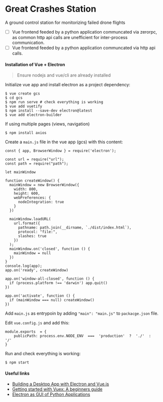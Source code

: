 # Great Crashes Station
A ground control station for monitorizing failed drone flights


- [ ] Vue frontend feeded by a python application communcated via zerorpc, as common http api calls are unefficient for inter-process communication.
- [ ] Vue frontend feeded by a python application communcated via http api calls.

#### Installation of Vue + Electron
> Ensure nodejs and vue/cli are already installed

Initialize vue app and install electron as a project dependency:
```
$ vue create gcs
$ cd gcs
$ npm run serve # check everything is working
$ vue add vuetify
$ npm install --save-dev electron@latest
$ vue add electron-builder
```

If using multiple pages (views, navigation)
```
$ npm install axios
```

Create a `main.js` file in the vue app (gcs) with this content:
```
const { app, BrowserWindow } = require('electron');

const url = require("url");
const path = require("path");

let mainWindow

function createWindow() {
  mainWindow = new BrowserWindow({
    width: 800,
    height: 600,
    webPreferences: {
      nodeIntegration: true
    }
  })

  mainWindow.loadURL(
    url.format({
      pathname: path.join(__dirname, `./dist/index.html`),
      protocol: "file:",
      slashes: true
    })
  );
  mainWindow.on('closed', function () {
    mainWindow = null
  })
}
console.log(app);
app.on('ready', createWindow)

app.on('window-all-closed', function () {
  if (process.platform !== 'darwin') app.quit()
})

app.on('activate', function () {
  if (mainWindow === null) createWindow()
})
```

Add `main.js` as entrypoin by adding `"main": "main.js"` to `packacge.json` file.

Edit `vue.config.js` and add this:

```
module.exports  = {
    publicPath: process.env.NODE_ENV  ===  'production'  ?  './'  :  '/'
}
```

Run and check everything is working:

```
$ npm start
```

#### Useful links

- [Building a Desktop App with Electron and Vue.js](https://buddy.works/tutorials/building-a-desktop-app-with-electron-and-vue-js)
- [Getting started with Vuex: A beginners guide](https://codesource.io/getting-started-with-vuex-a-beginners-guide/)
- [Electron as GUI of Python Applications](https://github.com/fyears/electron-python-example)

